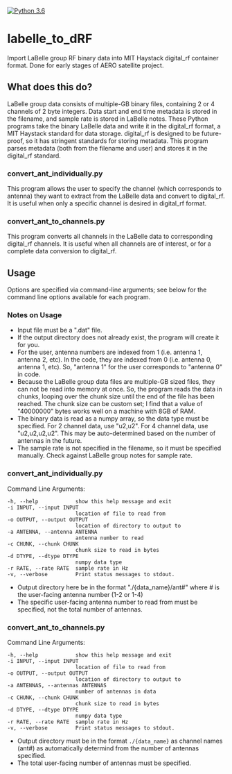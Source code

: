 [![Python 3.6](https://img.shields.io/badge/python-3.6-blue.svg)](https://www.python.org/downloads/release/python-360/)

# labelle_to_dRF
Import LaBelle group RF binary data into MIT Haystack digital_rf container format.
Done for early stages of AERO satellite project.

## What does this do?
LaBelle group data consists of multiple-GB binary files, containing 2 or 4 channels of 2 byte integers. Data start and end time metadata is stored in the filename, and sample rate is stored in LaBelle notes.
These Python programs take the binary LaBelle data and write it in the digital_rf format, a MIT Haystack standard for data storage.
digital_rf is designed to be future-proof, so it has stringent standards for storing metadata. This program parses metadata (both from the filename and user) and stores it in the digital_rf standard.

### convert_ant_individually.py
This program allows the user to specify the channel (which corresponds to antenna) they want to extract from the LaBelle data and convert to digital_rf. It is useful when only a specific channel is desired in digital_rf format.

### convert_ant_to_channels.py
This program converts all channels in the LaBelle data to corresponding digital_rf channels. It is useful when all channels are of interest, or for a complete data conversion to digital_rf.

## Usage
Options are specified via command-line arguments; see below for the command line options available for each program.

### Notes on Usage
* Input file must be a ".dat" file.
* If the output directory does not already exist, the program will create it for you.
* For the user, antenna numbers are indexed from 1 (i.e. antenna 1, antenna 2, etc). In the code, they are indexed from 0 (i.e. antenna 0, antenna 1, etc). So, "antenna 1" for the user corresponds to "antenna 0" in code.
* Because the LaBelle group data files are multiple-GB sized files, they can not be read into memory at once. So, the program reads the data in chunks, looping over the chunk size until the end of the file has been reached. The chunk size can be custom set; I find that a value of "40000000" bytes works well on a machine with 8GB of RAM.
* The binary data is read as a numpy array, so the data type must be specified. For 2 channel data, use "u2,u2". For 4 channel data, use "u2,u2,u2,u2". This may be auto-determined based on the number of antennas in the future.
* The sample rate is not specified in the filename, so it must be specified manually. Check against LaBelle group notes for sample rate.

### convert_ant_individually.py
Command Line Arguments:

```
-h, --help            show this help message and exit
-i INPUT, --input INPUT
                      location of file to read from
-o OUTPUT, --output OUTPUT
                      location of directory to output to
-a ANTENNA, --antenna ANTENNA
                      antenna number to read
-c CHUNK, --chunk CHUNK
                      chunk size to read in bytes
-d DTYPE, --dtype DTYPE
                      numpy data type
-r RATE, --rate RATE  sample rate in Hz
-v, --verbose         Print status messages to stdout.
```

* Output directory here be in the format "./{data_name}/ant#" where # is the user-facing antenna number (1-2 or 1-4)
* The specific user-facing antenna number to read from must be specified, not the total number of antennas.

### convert_ant_to_channels.py
Command Line Arguments:

```
-h, --help            show this help message and exit
-i INPUT, --input INPUT
                      location of file to read from
-o OUTPUT, --output OUTPUT
                      location of directory to output to
-a ANTENNAS, --antennas ANTENNAS
                      number of antennas in data
-c CHUNK, --chunk CHUNK
                      chunk size to read in bytes
-d DTYPE, --dtype DTYPE
                      numpy data type
-r RATE, --rate RATE  sample rate in Hz
-v, --verbose         Print status messages to stdout.
```

* Output directory must be in the format ```./{data_name}``` as channel names (ant#) as automatically determind from the number of antennas specified.
* The total user-facing number of antennas must be specified.
